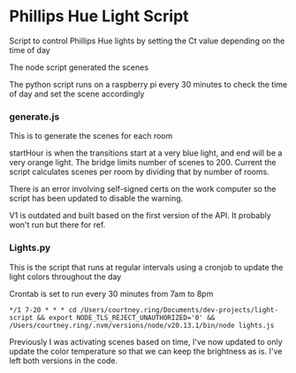 # Phillips Hue Light Script

Script to control Phillips Hue lights by setting the Ct value depending on the time of day

The node script generated the scenes

The python script runs on a raspberry pi every 30 minutes to check the time of day and set the scene accordingly

### generate.js
This is to generate the scenes for each room

startHour is when the transitions start at a very blue light, and end will be a very orange light. The bridge limits number of scenes to 200. Current the script calculates scenes per room by dividing that by number of rooms. 

There is an error involving self-signed certs on the work computer so the script has been updated to disable the warning.

V1 is outdated and built based on the first version of the API. It probably won't run but there for ref.


### Lights.py
This is the script that runs at regular intervals using a cronjob to update the light colors throughout the day

Crontab is set to run every 30 minutes from 7am to 8pm
```
*/1 7-20 * * * cd /Users/courtney.ring/Documents/dev-projects/light-script && export NODE_TLS_REJECT_UNAUTHORIZED='0' && /Users/courtney.ring/.nvm/versions/node/v20.13.1/bin/node lights.js
```

Previously I was activating scenes based on time, I've now updated to only update the color temperature so that we can keep the brightness as is. I've left both versions in the code. 